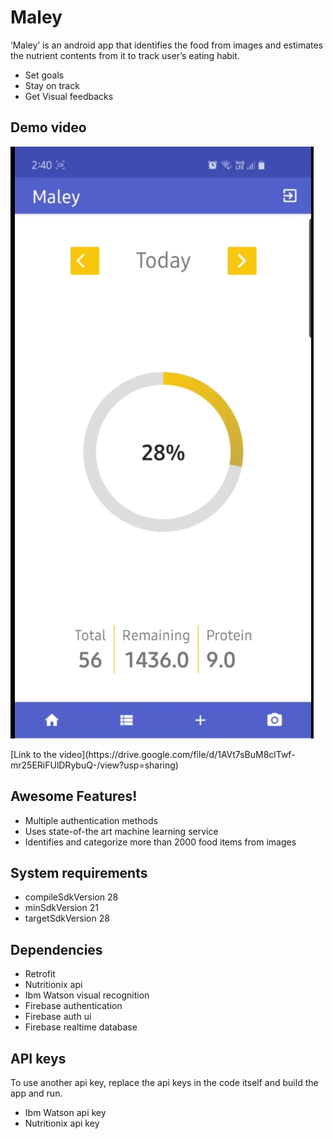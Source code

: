 # Maley

‘Maley’ is an android app that identifies the food from images and estimates the nutrient contents from it to track user’s eating habit.

  - Set goals
  - Stay on track
  - Get Visual feedbacks
 
## Demo video
![maley screenshot](maley-ss.png "Screenshot home page")
<p></p>
[Link to the video](https://drive.google.com/file/d/1AVt7sBuM8clTwf-mr25ERiFUlDRybuQ-/view?usp=sharing)

## Awesome Features!

  - Multiple authentication methods 
  - Uses state-of-the art machine learning service
  - Identifies and categorize more than 2000 food items from images

## System requirements
- compileSdkVersion 28
- minSdkVersion 21
- targetSdkVersion 28

## Dependencies
- Retrofit
- Nutritionix api
- Ibm Watson visual recognition
- Firebase authentication
- Firebase auth ui
- Firebase realtime database

## API keys
To use another api key, replace the api keys in the code itself and build the app and run. 
- Ibm Watson api key
- Nutritionix api key

